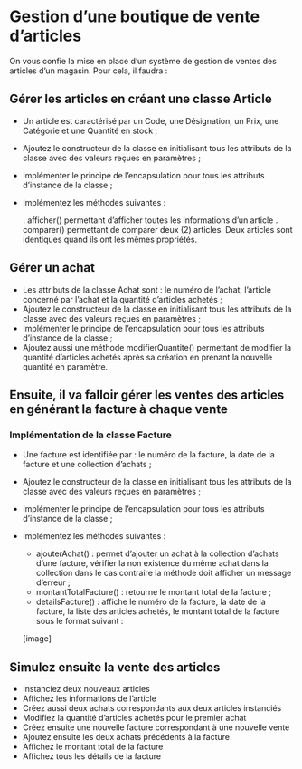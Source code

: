 # Gestion d’une boutique de vente d’articles

On vous confie la mise en place d’un système de gestion de ventes des articles d’un magasin.
Pour cela, il faudra :

## Gérer les articles en créant une classe Article

- Un article est caractérisé par un Code, une Désignation, un Prix, une Catégorie et une Quantité en stock ;
- Ajoutez le constructeur de la classe en initialisant tous les attributs de la classe avec des valeurs reçues en paramètres ;
- Implémenter le principe de l’encapsulation pour tous les attributs d’instance de la classe ;
- Implémentez les méthodes suivantes :

    . afficher() permettant d’afficher toutes les informations d’un article
    . comparer() permettant de comparer deux (2) articles. Deux articles sont identiques quand ils ont les mêmes propriétés.

## Gérer un achat

- Les attributs de la classe Achat sont : le numéro de l’achat, l’article concerné
par l’achat et la quantité d’articles achetés ;
- Ajoutez le constructeur de la classe en initialisant tous les attributs de la classe
avec des valeurs reçues en paramètres ;
- Implémenter le principe de l’encapsulation pour tous les attributs d’instance de
la classe ;
- Ajoutez aussi une méthode modifierQuantite() permettant de modifier la
quantité d’articles achetés après sa création en prenant la nouvelle quantité en
paramètre.

## Ensuite, il va falloir gérer les ventes des articles en générant la facture à chaque vente

### Implémentation de la classe Facture

- Une facture est identifiée par : le numéro de la facture, la date de la facture et
une collection d’achats ;
- Ajoutez le constructeur de la classe en initialisant tous les attributs de la classe
avec des valeurs reçues en paramètres ;
- Implémenter le principe de l’encapsulation pour tous les attributs d’instance de
la classe ;
- Implémentez les méthodes suivantes :

    * ajouterAchat() : permet d’ajouter un achat à la collection d’achats d’une facture, vérifier la non existence du même achat dans la collection dans le cas contraire la méthode doit afficher un message d’erreur ;
    * montantTotalFacture() : retourne le montant total de la facture ;
    * detailsFacture() : affiche le numéro de la facture, la date de la facture,
la liste des articles achetés, le montant total de la facture sous le format
suivant :

    [image]

## Simulez ensuite la vente des articles

- Instanciez deux nouveaux articles
- Affichez les informations de l’article
- Créez aussi deux achats correspondants aux deux articles instanciés
- Modifiez la quantité d’articles achetés pour le premier achat
- Créez ensuite une nouvelle facture correspondant à une nouvelle vente
- Ajoutez ensuite les deux achats précédents à la facture
- Affichez le montant total de la facture
- Affichez tous les détails de la facture
